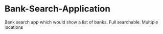 # Bank-Search-Application
Bank search app which would show a list of banks. Full searchable. Multiple locations
